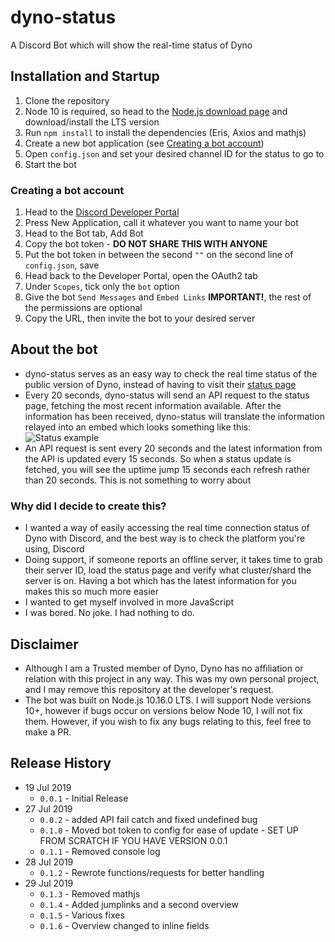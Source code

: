 # dyno-status
A Discord Bot which will show the real-time status of Dyno

## Installation and Startup

1) Clone the repository
2) Node 10 is required, so head to the [Node.js download page](https://nodejs.org/en/) and download/install the LTS version
3) Run `npm install` to install the dependencies (Eris, Axios and mathjs)
4) Create a new bot application (see [Creating a bot account](#creating-a-bot-account))
5) Open `config.json` and set your desired channel ID for the status to go to
6) Start the bot

### Creating a bot account
1) Head to the [Discord Developer Portal](https://discordapp.com/developers/applications/)
2) Press New Application, call it whatever you want to name your bot
3) Head to the Bot tab, Add Bot
4) Copy the bot token - **__DO NOT SHARE THIS WITH ANYONE__**
5) Put the bot token in between the second `""` on the second line of `config.json`, save
6) Head back to the Developer Portal, open the OAuth2 tab
7) Under `Scopes`, tick only the `bot` option
8) Give the bot `Send Messages` and `Embed Links` **IMPORTANT!**, the rest of the permissions are optional
9) Copy the URL, then invite the bot to your desired server

## About the bot
 - dyno-status serves as an easy way to check the real time status of the public version of Dyno, instead of having to visit their [status page](https://dyno.gg/status)
 - Every 20 seconds, dyno-status will send an API request to the status page, fetching the most recent information available. After the information has been received, dyno-status will translate the information relayed into an embed which looks something like this: ![Status example](https://cdn.discordapp.com/attachments/556405294159101963/601782347594989588/unknown.png)
 - An API request is sent every 20 seconds and the latest information from the API is updated every 15 seconds. So when a status update is fetched, you will see the uptime jump 15 seconds each refresh rather than 20 seconds. This is not something to worry about
 ### Why did I decide to create this?
 - I wanted a way of easily accessing the real time connection status of Dyno with Discord, and the best way is to check the platform you're using, Discord
 - Doing support, if someone reports an offline server, it takes time to grab their server ID, load the status page and verify what cluster/shard the server is on. Having a bot which has the latest information for you makes this so much more easier
 - I wanted to get myself involved in more JavaScript
 - I was bored. No joke. I had nothing to do.

## Disclaimer

 - Although I am a Trusted member of Dyno, Dyno has no affiliation or relation with this project in any way. This was my own personal project, and I may remove this repository at the developer's request.
 - The bot was built on Node.js 10.16.0 LTS. I will support Node versions 10+, however if bugs occur on versions below Node 10, I will not fix them. However, if you wish to fix any bugs relating to this, feel free to make a PR.

## Release History

* 19 Jul 2019
    * `0.0.1` - Initial Release
* 27 Jul 2019
    * `0.0.2` - added API fail catch and fixed undefined bug
    * `0.1.0` - Moved bot token to config for ease of update - SET UP FROM SCRATCH IF YOU HAVE VERSION 0.0.1
    * `0.1.1` - Removed console log
* 28 Jul 2019
    * `0.1.2` - Rewrote functions/requests for better handling
* 29 Jul 2019
    * `0.1.3` - Removed mathjs
    * `0.1.4` - Added jumplinks and a second overview
    * `0.1.5` - Various fixes
    * `0.1.6` - Overview changed to inline fields
